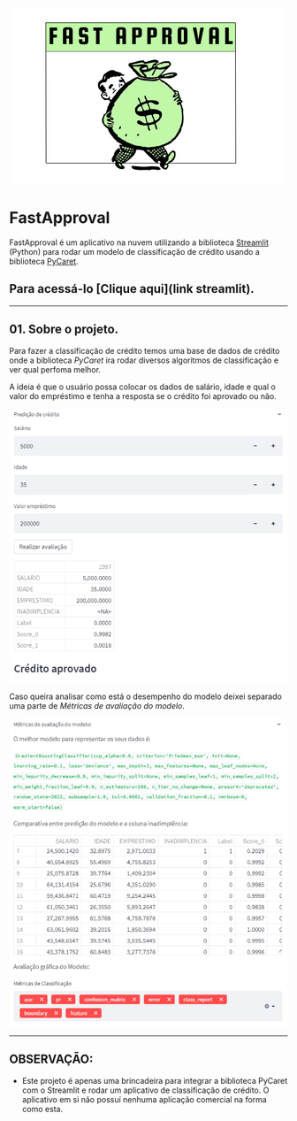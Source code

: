 ![alt text](fastapproval.png)


# FastApproval

FastApproval é um aplicativo na nuvem utilizando a biblioteca [Streamlit](https://streamlit.io/) (Python) para rodar um modelo de classificação de crédito usando a biblioteca [PyCaret](https://pycaret.org/). 

## Para acessá-lo [Clique aqui](link streamlit). 

----

## 01. Sobre o projeto.

Para fazer a classificação de crédito temos uma base de dados de crédito onde a biblioteca *PyCaret* ira rodar diversos algoritmos de classificação e ver qual perfoma melhor.  

A ideia é que o usuário possa colocar os dados de salário, idade e qual o valor do empréstimo e tenha a resposta se o crédito foi aprovado ou não.

![alt text](classificacao.png)

Caso queira analisar como está o desempenho do modelo deixei separado uma parte de *Métricas de avaliação do modelo*.

![alt text](metricas.png)

----

## OBSERVAÇÃO:

* Este projeto é apenas uma brincadeira para integrar a biblioteca PyCaret com o Streamlit e rodar um aplicativo de classificação de crédito. O aplicativo em si não possuí nenhuma aplicação comercial na forma como esta. 
